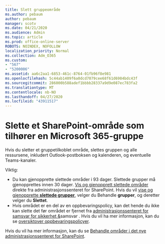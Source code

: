```yaml
---
title: Slett gruppeområde
ms.author: pebaum
author: pebaum
manager: scotv
ms.date: 04/21/2020
ms.audience: Admin
ms.topic: article
ms.prod: office-online-server
ROBOTS: NOINDEX, NOFOLLOW
localization_priority: Normal
ms.collection: Adm_O365
ms.custom:
- "567"
- "5200006"
ms.assetid: aa6c2aa1-6853-461c-8764-01fb96f8e981
ms.openlocfilehash: 5c44ab1409f6a0dcd7079cee68f61d6984bdc43f
ms.sourcegitcommit: 286000b588adef1bbbb28337a9d9e087ec783fa2
ms.translationtype: MT
ms.contentlocale: nb-NO
ms.lasthandoff: 04/27/2020
ms.locfileid: "43911517"
---
```

# <a name="delete-a-sharepoint-site-that-belongs-to-an-microsoft-365-group"></a>Slette et SharePoint-område som tilhører en Microsoft 365-gruppe

Hvis du sletter et gruppetilkoblet område, slettes gruppen og alle ressursene, inkludert Outlook-postboksen og kalenderen, og eventuelle Teams-kanaler.
  
Viktig:

- Du kan gjenopprette slettede områder i 93 dager. Slettede grupper må gjenopprettes innen 30 dager. [Vis og gjenopprett slettede områder](https://admin.microsoft.com/sharepoint?page=recyclebin&modern=true) direkte fra administrasjonssenteret for SharePoint. Hvis du vil [vise og gjenopprette **slettede grupper**](https://outlook.office.com/people/group/deleted), velger du Behandle **grupper**, og deretter velger du **Slettet**.
- Hvis området er en del av en oppbevaringspolicy, kan det hende du ikke kan slette det før området er fjernet fra [administrasjonssenteret for samsvar for sikkerhet &](https://protection.office.com/?rfr=AdminCenter#/retention)samsvar . Hvis du vil ha mer informasjon, kan du se [oversiktover oppbevaringspolicyer](https://docs.microsoft.com/office365/securitycompliance/retention-policies#content-in-onedrive-accounts-and-sharepoint-sites).
  
Hvis du vil ha mer informasjon, kan du se [Behandle områder i det nye administrasjonssenteret for SharePoint](https://docs.microsoft.com/sharepoint/manage-sites-in-new-admin-center).
